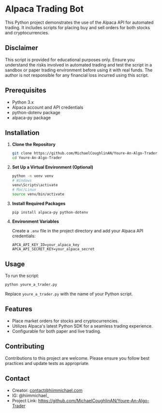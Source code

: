 # Alpaca Trading Bot

This Python project demonstrates the use of the Alpaca API for automated trading. It includes scripts for placing buy and sell orders for both stocks and cryptocurrencies.

## Disclaimer

This script is provided for educational purposes only. Ensure you understand the risks involved in automated trading and test the script in a sandbox or paper trading environment before using it with real funds. The author is not responsible for any financial loss incurred using this script.

## Prerequisites

- Python 3.x
- Alpaca account and API credentials
- python-dotenv package
- alpaca-py package

## Installation

1. **Clone the Repository**

   ```sh
   git clone https://github.com/MichaelCoughlinAN/Youre-An-Algo-Trader.git
   cd Youre-An-Algo-Trader
   ```

2. **Set Up a Virtual Environment (Optional)**

   ```sh
   python -m venv venv
   # Windows
   venv\Scripts\activate
   # Mac/Linux
   source venv/bin/activate
   ```

3. **Install Required Packages**

   ```sh
   pip install alpaca-py python-dotenv
   ```

4. **Environment Variables**

   Create a `.env` file in the project directory and add your Alpaca API credentials:

   ```
   APCA_API_KEY_ID=your_alpaca_key
   APCA_API_SECRET_KEY=your_alpaca_secret
   ```

## Usage

To run the script:

```sh
python youre_a_trader.py
```

Replace `youre_a_trader.py` with the name of your Python script.

## Features

- Place market orders for stocks and cryptocurrencies.
- Utilizes Alpaca's latest Python SDK for a seamless trading experience.
- Configurable for both paper and live trading.

## Contributing

Contributions to this project are welcome. Please ensure you follow best practices and update tests as appropriate.


## Contact

- Creator: contact@hiimmichael.com
- IG: @hiimmichael_
- Project Link: https://github.com/MichaelCoughlinAN/Youre-An-Algo-Trader